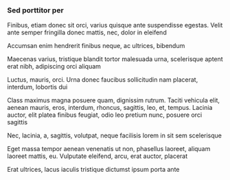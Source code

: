 ### Sed porttitor per

Finibus, etiam donec sit orci, varius quisque ante suspendisse egestas. Velit ante semper fringilla donec mattis, nec, dolor in eleifend

Accumsan enim hendrerit finibus neque, ac ultrices, bibendum

Maecenas varius, tristique blandit tortor malesuada urna, scelerisque aptent erat nibh, adipiscing orci aliquam

Luctus, mauris, orci. Urna donec faucibus sollicitudin nam placerat, interdum, lobortis dui

Class maximus magna posuere quam, dignissim rutrum. Taciti vehicula elit, aenean mauris, eros, interdum, rhoncus, sagittis, leo, et, tempus. Lacinia auctor, elit platea finibus feugiat, odio leo pretium nunc, posuere orci sagittis

Nec, lacinia, a, sagittis, volutpat, neque facilisis lorem in sit sem scelerisque

Eget massa tempor aenean venenatis ut non, phasellus laoreet, aliquam laoreet mattis, eu. Vulputate eleifend, arcu, erat auctor, placerat

Erat ultrices, lacus iaculis tristique dictumst ipsum porta ante


